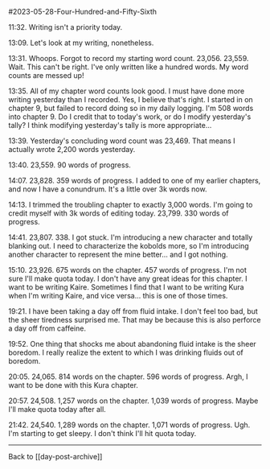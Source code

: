 #2023-05-28-Four-Hundred-and-Fifty-Sixth

11:32.  Writing isn't a priority today.

13:09.  Let's look at my writing, nonetheless.

13:31.  Whoops.  Forgot to record my starting word count.  23,056.  23,559.  Wait.  This can't be right.  I've only written like a hundred words.  My word counts are messed up!

13:35.  All of my chapter word counts look good.  I must have done more writing yesterday than I recorded.  Yes, I believe that's right.  I started in on chapter 9, but failed to record doing so in my daily logging.  I'm 508 words into chapter 9.  Do I credit that to today's work, or do I modify yesterday's tally?  I think modifying yesterday's tally is more appropriate...

13:39.  Yesterday's concluding word count was 23,469.  That means I actually wrote 2,200 words yesterday.

13:40.  23,559.  90 words of progress.

14:07.  23,828.  359 words of progress.  I added to one of my earlier chapters, and now I have a conundrum.  It's a little over 3k words now.

14:13.  I trimmed the troubling chapter to exactly 3,000 words.  I'm going to credit myself with 3k words of editing today.  23,799.  330 words of progress.

14:41.  23,807.  338.  I got stuck.  I'm introducing a new character and totally blanking out.  I need to characterize the kobolds more, so I'm introducing another character to represent the mine better... and I got nothing.

15:10.  23,926.  675 words on the chapter.  457 words of progress.  I'm not sure I'll make quota today.  I don't have any great ideas for this chapter.  I want to be writing Kaire.  Sometimes I find that I want to be writing Kura when I'm writing Kaire, and vice versa... this is one of those times.

19:21.  I have been taking a day off from fluid intake.  I don't feel too bad, but the sheer tiredness surprised me.  That may be because this is also perforce a day off from caffeine.

19:52.  One thing that shocks me about abandoning fluid intake is the sheer boredom.  I really realize the extent to which I was drinking fluids out of boredom.

20:05.  24,065.  814 words on the chapter.  596 words of progress.  Argh, I want to be done with this Kura chapter.

20:57.  24,508.  1,257 words on the chapter.  1,039 words of progress.  Maybe I'll make quota today after all.

21:42.  24,540.  1,289 words on the chapter.  1,071 words of progress.  Ugh.  I'm starting to get sleepy.  I don't think I'll hit quota today.

---
Back to [[day-post-archive]]